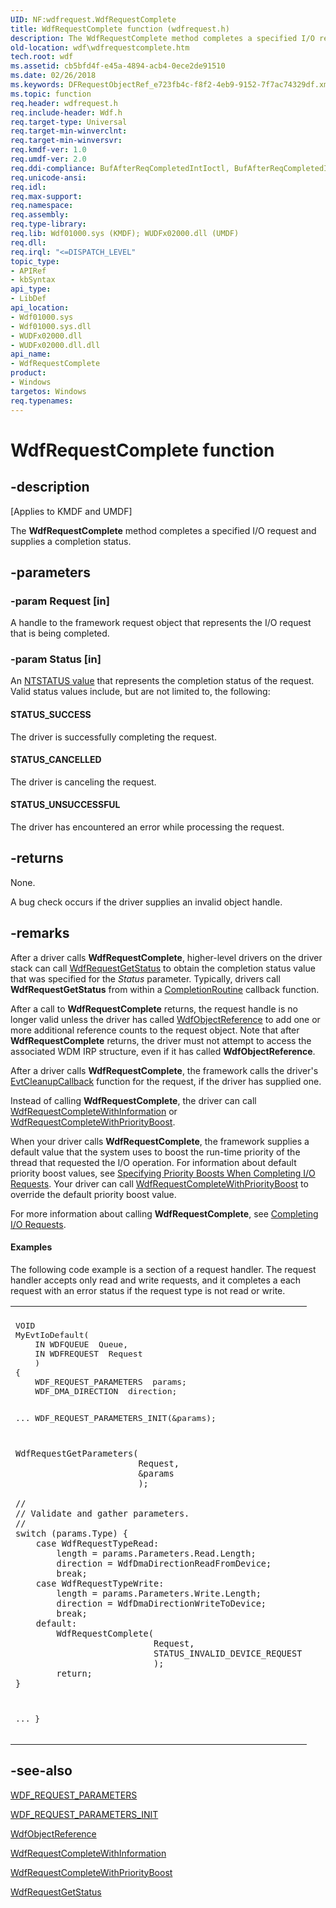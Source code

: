 ```yaml
---
UID: NF:wdfrequest.WdfRequestComplete
title: WdfRequestComplete function (wdfrequest.h)
description: The WdfRequestComplete method completes a specified I/O request and supplies a completion status.
old-location: wdf\wdfrequestcomplete.htm
tech.root: wdf
ms.assetid: cb5bfd4f-e45a-4894-acb4-0ece2de91510
ms.date: 02/26/2018
ms.keywords: DFRequestObjectRef_e723fb4c-f8f2-4eb9-9152-7f7ac74329df.xml, WdfRequestComplete, WdfRequestComplete method, kmdf.wdfrequestcomplete, wdf.wdfrequestcomplete, wdfrequest/WdfRequestComplete
ms.topic: function
req.header: wdfrequest.h
req.include-header: Wdf.h
req.target-type: Universal
req.target-min-winverclnt: 
req.target-min-winversvr: 
req.kmdf-ver: 1.0
req.umdf-ver: 2.0
req.ddi-compliance: BufAfterReqCompletedIntIoctl, BufAfterReqCompletedIntIoctlA, BufAfterReqCompletedIoctl, BufAfterReqCompletedIoctlA, BufAfterReqCompletedRead, BufAfterReqCompletedReadA, BufAfterReqCompletedWrite, BufAfterReqCompletedWriteA, CompleteCanceledReq, DeferredRequestCompleted, DoubleCompletion, DoubleCompletionLocal, DriverCreate, EvtIoStopCancel, EvtIoStopCompleteOrStopAck, EvtSurpriseRemoveNoRequestComplete, InvalidReqAccess, KmdfIrql, KmdfIrql2, MarkCancOnCancReqLocal, MdlAfterReqCompletedIntIoctl, MdlAfterReqCompletedIntIoctlA, MdlAfterReqCompletedIoctl, MdlAfterReqCompletedIoctlA, MdlAfterReqCompletedRead, MdlAfterReqCompletedReadA, MdlAfterReqCompletedWrite, MdlAfterReqCompletedWriteA, MemAfterReqCompletedIntIoctl, MemAfterReqCompletedIntIoctlA, MemAfterReqCompletedIoctl, MemAfterReqCompletedIoctlA, MemAfterReqCompletedRead, MemAfterReqCompletedReadA, MemAfterReqCompletedWrite, MemAfterReqCompletedWriteA, NoCancelFromEvtSurpriseRemove, ReqDelete, ReqIsCancOnCancReq, ReqNotCanceledLocal, ReqSendFail, RequestCompleted, RequestCompletedLocal
req.unicode-ansi: 
req.idl: 
req.max-support: 
req.namespace: 
req.assembly: 
req.type-library: 
req.lib: Wdf01000.sys (KMDF); WUDFx02000.dll (UMDF)
req.dll: 
req.irql: "<=DISPATCH_LEVEL"
topic_type:
- APIRef
- kbSyntax
api_type:
- LibDef
api_location:
- Wdf01000.sys
- Wdf01000.sys.dll
- WUDFx02000.dll
- WUDFx02000.dll.dll
api_name:
- WdfRequestComplete
product:
- Windows
targetos: Windows
req.typenames: 
---
```


# WdfRequestComplete function


## -description


<p class="CCE_Message">[Applies to KMDF and UMDF]</p>

The <b>WdfRequestComplete</b> method completes a specified I/O request and supplies a completion status.


## -parameters




### -param Request [in]

A handle to the framework request object that represents the I/O request that is being completed.


### -param Status [in]

An <a href="https://msdn.microsoft.com/7792201b-63bb-4db5-803d-2af02893d505">NTSTATUS value</a> that represents the completion status of the request. Valid status values include, but are not limited to, the following:





#### STATUS_SUCCESS

The driver is successfully completing the request.



#### STATUS_CANCELLED

The driver is canceling the request.



#### STATUS_UNSUCCESSFUL

The driver has encountered an error while processing the request.


## -returns



None.

A bug check occurs if the driver supplies an invalid object handle.






## -remarks



After a driver calls <b>WdfRequestComplete</b>, higher-level drivers on the driver stack can call <a href="https://msdn.microsoft.com/library/windows/hardware/ff549974">WdfRequestGetStatus</a> to obtain the completion status value that was specified for the <i>Status</i> parameter. Typically, drivers call <b>WdfRequestGetStatus</b> from within a <a href="https://msdn.microsoft.com/7d3eb4d6-9fc7-4924-9b95-f5824713049b">CompletionRoutine</a> callback function.

After a call to <b>WdfRequestComplete</b> returns, the request handle is no longer valid unless the driver has called <a href="https://msdn.microsoft.com/library/windows/hardware/ff548758">WdfObjectReference</a> to add one or more additional reference counts to the request object.  Note that after <b>WdfRequestComplete</b> returns, the driver must not attempt to access the associated WDM IRP structure, even if it has called <b>WdfObjectReference</b>.



After a driver calls <b>WdfRequestComplete</b>, the framework calls the driver's <a href="https://msdn.microsoft.com/aba2efca-7d1f-4594-af65-13356f0e3f8b">EvtCleanupCallback</a> function for the request, if the driver has supplied one.

Instead of calling <b>WdfRequestComplete</b>, the driver can call <a href="https://msdn.microsoft.com/library/windows/hardware/ff549948">WdfRequestCompleteWithInformation</a> or <a href="https://msdn.microsoft.com/library/windows/hardware/ff549949">WdfRequestCompleteWithPriorityBoost</a>.

When your driver calls <b>WdfRequestComplete</b>, the framework supplies a default value that the system uses to boost the run-time priority of the thread that requested the I/O operation. For information about default priority boost values, see <a href="https://msdn.microsoft.com/9a501ca1-58c9-4458-b202-9581f8ce5e5f">Specifying Priority Boosts When Completing I/O Requests</a>. Your driver can call <a href="https://msdn.microsoft.com/library/windows/hardware/ff549949">WdfRequestCompleteWithPriorityBoost</a> to override the default priority boost value.

For more information about calling <b>WdfRequestComplete</b>, see <a href="https://docs.microsoft.com/windows-hardware/drivers/wdf/completing-i-o-requests">Completing I/O Requests</a>.


#### Examples

The following code example is a section of a request handler. The request handler accepts only read and write requests, and it completes a each request with an error status if the request type is not read or write.

<div class="code"><span codelanguage=""><table>
<tr>
<th></th>
</tr>
<tr>
<td>
<pre>VOID
MyEvtIoDefault(
    IN WDFQUEUE  Queue,
    IN WDFREQUEST  Request
    )
{
    WDF_REQUEST_PARAMETERS  params;
    WDF_DMA_DIRECTION  direction;

...
    WDF_REQUEST_PARAMETERS_INIT(&params);

    WdfRequestGetParameters(
                            Request,
                            &params
                            );

    //
    // Validate and gather parameters.
    //
    switch (params.Type) {
        case WdfRequestTypeRead:
            length = params.Parameters.Read.Length;
            direction = WdfDmaDirectionReadFromDevice;
            break;
        case WdfRequestTypeWrite:
            length = params.Parameters.Write.Length;
            direction = WdfDmaDirectionWriteToDevice;
            break;
        default:
            WdfRequestComplete(
                               Request,
                               STATUS_INVALID_DEVICE_REQUEST
                               );
            return;
    }
...
}</pre>
</td>
</tr>
</table></span></div>



## -see-also




<a href="https://msdn.microsoft.com/library/windows/hardware/ff552472">WDF_REQUEST_PARAMETERS</a>



<a href="https://msdn.microsoft.com/library/windows/hardware/ff552476">WDF_REQUEST_PARAMETERS_INIT</a>



<a href="https://msdn.microsoft.com/library/windows/hardware/ff548758">WdfObjectReference</a>



<a href="https://msdn.microsoft.com/library/windows/hardware/ff549948">WdfRequestCompleteWithInformation</a>



<a href="https://msdn.microsoft.com/library/windows/hardware/ff549949">WdfRequestCompleteWithPriorityBoost</a>



<a href="https://msdn.microsoft.com/library/windows/hardware/ff549974">WdfRequestGetStatus</a>
 

 

